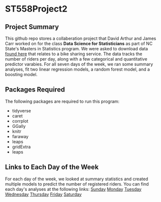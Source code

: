 # ST558Project2
## Project Summary
This github repo stores a collaberation project that David Arthur and James Carr worked on for the class **Data Science for Statisticians** as part of NC State's Masters in Statistics program. We were asked to download data [found here](https://archive.ics.uci.edu/ml/datasets/Bike+Sharing+Dataset) that relates to a bike sharing service. The data tracks the number of riders per day, along with a few categorical and quantitative predictor varabies. For all seven days of the week, we ran some summary analyses, fit two linear regression models, a random forest model, and a boosting model. 

## Packages Required
The following packages are required to run this program: 

*  tidyverse
*  caret 
*  corrplot
*  GGally
*  knitr
*  faraway
*  leaps
*  gridExtra
*  leaps

## Links to Each Day of the Week
For each day of the week, we looked at summary statistics and created multiple models to predict the number of registered riders. You can find each day's analyses at the following links:
[Sunday](https://github.com/davidearthur/ST558Project2/blob/main/Sunday.md)
[Monday](https://github.com/davidearthur/ST558Project2/blob/main/Monday.md)
[Tuesday](https://github.com/davidearthur/ST558Project2/blob/main/Tuesday.md)
[Wednesday](https://github.com/davidearthur/ST558Project2/blob/main/Wednesday.md)
[Thursday](https://github.com/davidearthur/ST558Project2/blob/main/Thursday.md)
[Friday](https://github.com/davidearthur/ST558Project2/blob/main/Friday.md)
[Saturday](https://github.com/davidearthur/ST558Project2/blob/main/Saturday.md)
